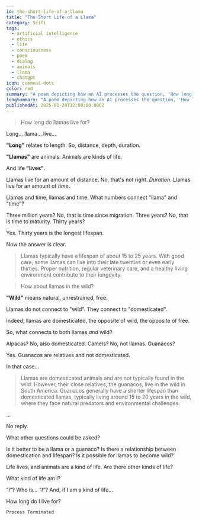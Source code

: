 ```yaml
---
id: the-short-life-of-a-llama
title: "The Short Life of a Llama"
category: Scifi
tags:
  - artificial intelligence
  - ethics
  - life
  - consciousness
  - poem
  - dialog
  - animals
  - llama
  - chatgpt
icon: comment-dots
color: red
summary: "A poem depicting how an AI processes the question, 'How long do llamas live?'"
longSummary: "A poem depicting how an AI processes the question, 'How long do llamas live?'"
publishedAt: 2025-01-20T12:00:00.000Z
---
```


> How long do llamas live for?

Long... llama... live...

**"Long"** relates to length. So, distance, depth, duration.

**"Llamas"** are animals. Animals are kinds of life.

And life **"lives"**.

Llamas live for an amount of distance. No, that's not right. _Duration._ Llamas live for an amount of _time_.

Llamas and time, llamas and time. What numbers connect "llama" and "time"?

Three million years? No, that is time since migration. Three years? No, that is time to maturity. Thirty years?

Yes. Thirty years is the longest lifespan.

Now the answer is clear.

> Llamas typically have a lifespan of about 15 to 25 years. With good care, some llamas can live into their late twenties or even early thirties. Proper nutrition, regular veterinary care, and a healthy living environment contribute to their longevity.

> How about llamas in the wild?

**"Wild"** means natural, unrestrained, free.

Llamas do not connect to "wild". They connect to "domesticated".

Indeed, llamas are domesticated, the opposite of wild, the opposite of free.

So, what connects to both llamas _and_ wild?

Alpacas? No, also domesticated. Camels? No, not llamas. Guanacos?

Yes. Guanacos are relatives and not domesticated.

In that case...

> Llamas are domesticated animals and are not typically found in the wild. However, their close relatives, the guanacos, live in the wild in South America. Guanacos generally have a shorter lifespan than domesticated llamas, typically living around 15 to 20 years in the wild, where they face natural predators and environmental challenges.

...

No reply.

What other questions could be asked?

Is it better to be a llama or a guanaco? Is there a relationship between domestication and lifespan? Is it possible for llamas to become wild?

Life lives, and animals are a kind of life. Are there other kinds of life?

What kind of life am I?

“I”? Who is... _“I”_? And, if I am a kind of life...

How long do I live for?

```
Process Terminated
```
